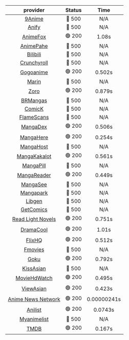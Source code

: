 | **provider** | **Status** | **Time** |
|:--------:|:------:|:----:|
| [9Anime](https://9anime.pl) | 🔴 500 | N/A |
| [Anify](https://api.anify.tv) | 🔴 500 | N/A |
|  [AnimeFox](https://animefox.tv)  | 🟢 200 | 1.08s |
| [AnimePahe](https://animepahe.com) | 🔴 500 | N/A |
| [Bilibili](https://bilibili.tv) | 🔴 500 | N/A |
| [Crunchyroll](https://cronchy.consumet.stream) | 🔴 500 | N/A |
|  [Gogoanime](https://gogoanime3.net)  | 🟢 200 | 0.502s |
| [Marin](https://marin.moe) | 🔴 500 | N/A |
|  [Zoro](https://aniwatch.to)  | 🟢 200 | 0.879s |
| [BRMangas](https://www.brmangas.net) | 🔴 500 | N/A |
| [ComicK](https://comick.app) | 🔴 500 | N/A |
| [FlameScans](https://flamescans.org/) | 🔴 500 | N/A |
|  [MangaDex](https://mangadex.org)  | 🟢 200 | 0.506s |
|  [MangaHere](http://www.mangahere.cc)  | 🟢 200 | 0.254s |
| [MangaHost](https://mangahosted.com) | 🔴 500 | N/A |
|  [MangaKakalot](https://mangakakalot.com)  | 🟢 200 | 0.561s |
| [MangaPill](https://mangapill.com) | 🔴 500 | N/A |
|  [MangaReader](https://mangareader.to)  | 🟢 200 | 0.449s |
| [MangaSee](https://mangasee123.com) | 🔴 500 | N/A |
| [Mangapark](https://v2.mangapark.net) | 🔴 500 | N/A |
| [Libgen](http://libgen) | 🔴 500 | N/A |
| [GetComics](https://getcomics.info/) | 🔴 500 | N/A |
|  [Read Light Novels](https://readlightnovels.net)  | 🟢 200 | 0.751s |
|  [DramaCool](https://dramacool.hr)  | 🟢 200 | 1.01s |
|  [FlixHQ](https://flixhq.to)  | 🟢 200 | 0.512s |
| [Fmovies](https://fmovies.to) | 🔴 500 | N/A |
|  [Goku](https://goku.sx)  | 🟢 200 | 0.792s |
| [KissAsian](https://kissasian.mx) | 🔴 500 | N/A |
|  [MovieHdWatch](https://movieshd.watch)  | 🟢 200 | 0.495s |
|  [ViewAsian](https://viewasian.co)  | 🟢 200 | 0.423s |
|  [Anime News Network](https://www.animenewsnetwork.com)  | 🟢 200 | 0.00000241s |
|  [Anilist](https://anilist.co)  | 🟢 200 | 0.0743s |
| [Myanimelist](https://myanimelist.net/) | 🔴 500 | N/A |
|  [TMDB](https://www.themoviedb.org)  | 🟢 200 | 0.167s |

